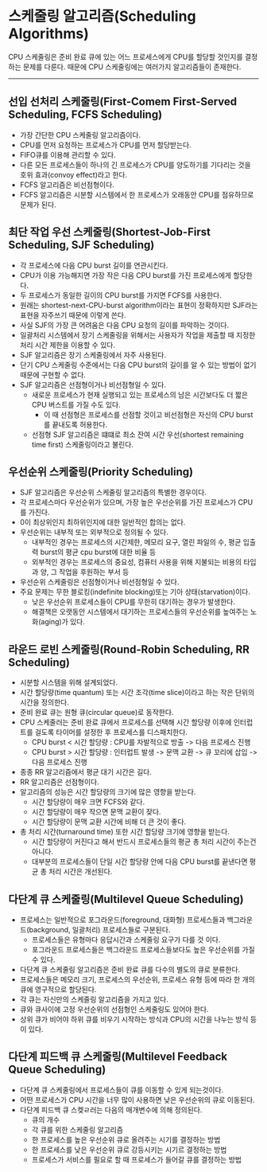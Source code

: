 # 스케줄링 알고리즘(Scheduling Algorithms)
CPU 스케줄링은 준비 완료 큐에 있는 어느 프로세스에게 CPU를 할당할 것인지를 결정하는 문제를 다룬다. 때문에 CPU 스케줄링에는 여러가지 알고리즘들이 존재한다.
***

## 선입 선처리 스케줄링(First-Comem First-Served Scheduling, FCFS Scheduling)
* 가장 간단한 CPU 스케줄링 알고리즘이다.
* CPU를 먼저 요청하는 프로세스가 CPU를 먼저 할당받는다.
* FIFO큐를 이용해 관리할 수 있다.
* 다른 모든 프로세스들이 하나의 긴 프로세스가 CPU를 양도하기를 기다리는 것을 호위 효과(convoy effect)라고 한다.
* FCFS 알고리즘은 비선점형이다.
* FCFS 알고리즘은 시분할 시스템에서 한 프로세스가 오래동안 CPU를 점유하므로 문제가 된다.

## 최단 작업 우선 스케줄링(Shortest-Job-First Scheduling, SJF Scheduling)
* 각 프로세스에 다음 CPU burst 길이를 연관시킨다.
* CPU가 이용 가능해지면 가장 작은 다음 CPU burst를 가진 프로세스에게 할당한다.
* 두 프로세스가 동일한 길이의 CPU burst를 가지면 FCFS를 사용한다.
* 원래는 shortest-next-CPU-burst algorithm이라는 표현이 정확하지만 SJF라는 표현을 자주쓰기 때문에 이렇게 쓴다.
* 사실 SJF의 가장 큰 어려움은 다음 CPU 요청의 길이를 파악하는 것이다.
* 일괄처리 시스템에서 장기 스케줄링을 위해서는 사용자가 작업을 제출할 때 지정한 처리 시간 제한을 이용할 수 있다.
* SJF 알고리즘은 장기 스케줄링에서 자주 사용된다.
* 단기 CPU 스케줄링 수준에서는 다음 CPU burst의 길이를 알 수 있는 방법이 없기 때문에 구현할 수 없다.
* SJF 알고리즘은 선점형이거나 비선점형일 수 있다.
    * 새로운 프로세스가 현재 실행되고 있는 프로세스의 남은 시간보다도 더 짧은 CPU 버스트를 가질 수도 있다.
        * 이 때 선점형은 프로세스를 선점할 것이고 비선점형은 자신의 CPU burst를 끝내도록 허용한다. 
    * 선점형 SJF 알고리즘은 떄떄로 최소 잔여 시간 우선(shortest remaining time first) 스케줄링이라고 불린다.

## 우선순위 스케줄링(Priority Scheduling)
* SJF 알고리즘은 우선순위 스케줄링 알고리즘의 특별한 경우이다.
* 각 프로세스마다 우선순위가 있으며, 가장 높은 우선순위를 가진 프로세스가 CPU를 가진다.
* 0이 최상위인지 최하위인지에 대한 일반적인 합의는 없다.
* 우선순위는 내부적 또는 외부적으로 정의될 수 있다.
    * 내부적인 경우는 프로세스의 시간제한, 메모리 요구, 열린 파일의 수, 평균 입출력 burst의 평균 cpu burst에 대한 비율 등
    * 외부적인 경우는 프로세스의 중요성, 컴퓨터 사용을 위해 지불되는 비용의 타입과 양, 그 작업을 후원하는 부서 등
* 우선순위 스케줄링은 선점형이거나 비선점형일 수 있다.
* 주요 문제는 무한 블로킹(indefinite blocking)또는 기아 상태(starvation)이다.
    * 낮은 우선순위 프로세스들이 CPU를 무한히 대기하는 경우가 발생한다.
    * 해결책은 오랫동안 시스템에서 대기하는 프로세스들의 우선순위를 높여주는 노화(aging)가 있다.

## 라운드 로빈 스케줄링(Round-Robin Scheduling, RR Scheduling)
* 시분할 시스템을 위해 설계되었다.
* 시간 할당량(time quantum) 또는 시간 조각(time slice)이라고 하는 작은 단위의 시간을 정의한다.
* 준비 완료 큐는 원형 큐(circular queue)로 동작한다.
* CPU 스케줄러는 준비 완료 큐에서 프로세스를 선택해 시간 할당량 이후에 인터럽트를 걸도록 타이머를 설정한 후 프로세스를 디스패치한다.
    * CPU burst < 시간 할당량 : CPU를 자발적으로 방출 -> 다음 프로세스 진행
    * CPU burst > 시간 할당량 : 인터럽트 발생 -> 문맥 교환 -> 큐 꼬리에 삽입 -> 다음 프로세스 진행
* 종종 RR 알고리즘에서 평균 대기 시간은 길다.
* RR 알고리즘은 선점형이다.
* 알고리즘의 성능은 시간 할당량의 크기에 많은 영향을 받는다.
    * 시간 할당량이 매우 크면 FCFS와 같다.
    * 시간 할당량이 매우 작으면 문맥 교환이 잦다.
    * 시간 할당량이 문맥 교환 시간에 비해 더 큰 것이 좋다.
* 총 처리 시간(turnaround time) 또한 시간 할당량 크기에 영향을 받는다.
    * 시간 할당량이 커진다고 해서 반드시 프로세스들의 평균 총 처리 시간이 주는건 아니다.
    * 대부분의 프로세스들이 단일 시간 할당량 안에 다음 CPU burst를 끝낸다면 평균 총 처리 시간은 개선된다.

## 다단계 큐 스케줄링(Multilevel Queue Scheduling)
* 프로세스는 일반적으로 포그라운드(foreground, 대화형) 프로세스들과 백그라운드(background, 일괄처리) 프로세스들로 구분된다.
    * 프로세스들은 유형마다 응답시간과 스케줄링 요구가 다를 것 이다.
    * 포그라운드 프로세스들은 백그라운드 프로세스들보다도 높은 우선순위를 가질 수 있다.
* 다단계 큐 스케줄링 알고리즘은 준비 완료 큐를 다수의 별도의 큐로 분류한다.
* 프로세스들은 메모리 크기, 프로세스의 우선순위, 프로세스 유형 등에 따라 한 개의 큐에 영구적으로 할당된다.
* 각 큐는 자신만의 스케줄링 알고리즘을 가지고 있다.
* 큐와 큐사이에 고정 우선순위의 선점형인 스케줄링도 있어야 한다.
* 상위 큐가 비어야 하위 큐를 비우기 시작하는 방식과 CPU의 시간을 나누는 방식 등이 있다.

## 다단계 피드백 큐 스케줄링(Multilevel Feedback Queue Scheduling)
* 다단계 큐 스케줄링에서 프로세스들이 큐를 이동할 수 있게 되는것이다.
* 어떤 프로세스가 CPU 시간을 너무 많이 사용하면 낮은 우선순위의 큐로 이동된다.
* 다단계 피드백 큐 스켖ㄹ러는 다음의 매개변수에 의해 정의된다.
    * 큐의 개수
    * 각 큐를 위한 스케줄링 알고리즘
    * 한 프로세스를 높은 우선순위 큐로 올려주는 시기를 결정하는 방법
    * 한 프로세스를 낮은 우선순위 큐로 강등시키는 시기르 결정하는 방법
    * 프로세스가 서비스를 필요로 할 때 프로세스가 들어갈 큐를 결정하는 방법
